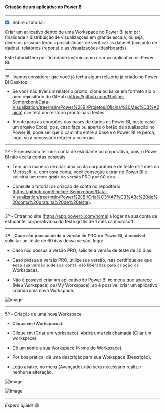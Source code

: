 #### Criação de um aplicativo no Power BI

---

 - [x] Sobre o tutorial:

Criar um aplicativo dentro de uma Workspace no Power BI tem por finalidade a distribuição de visualizações em grande escala, ou seja, diversos pessoas terão a possibildiade de verificar os dataset (conjunto de dados), relatórios (reports) e as visualizações (dashboards).

Este tutorial tem por finalidade instruir como criar um aplicativo no Power BI.

---

1º - Vamos considerar que você já tenha algum relatório já criado no Power BI Desktop. 

* Se você não tiver um relatório pronto, clone ou baixe em formato zip o meu repositório do GitHub (https://github.com/Phelipe-Sempreboni/Data-Visualization/tree/main/Power%20BI/Projetos/Oficina%20Mec%C3%A2nica) que terá um relatório pronto para testes. 

* Atente para as conexões das bases de dados no Power BI, neste caso um arquivo Excel, pois, caso faça ou aperte o botão de atualização no Power BI, pode ser que o caminho entre a base e o Power BI se perca, logo, será necessário refazer a conexão.

---

2º - É necessário ter uma conta de estudante ou corporativa, pois, o Power BI não aceita contas pessoais.

* Tem uma maneira de criar uma conta corporativa e de teste de 1 mês na Microsoft, e, com essa conta, você consegue entrar no Power BI e solicitar um teste grátis da versão PRO por 60 dias.

* Consulte o tutorial de criação de conta no repositório (https://github.com/Phelipe-Sempreboni/Data-Visualization/tree/main/Power%20BI/Cria%C3%A7%C3%A3o%20de%20conta%20gratuita%20de%20teste).

---

3º - Entrar no site (https://app.powerbi.com/home) e logar na sua conta de estudante, corporativa ou do teste grátis de 1 mês da microsoft.

---

4º - Caso não possua ainda a versão do PRO do Power BI, é possível solicitar um teste de 60 dias dessa versão, logo:

* Caso não possua a versão PRO, solicite a versão de teste de 60 dias.

* Caso possua a versão PRO, utilize sua versão, mas certifique-se que essa sua versão e de sua conta, são liberadas para criação de Workspaces.

* Não é possível criar um aplicativo do Power BI no menu que aparece (Meu Workspace) ou (My Workspace), só é possível criar um aplicativo criando uma nova Workspace.

![image](https://user-images.githubusercontent.com/57469401/132138712-dc13967b-3d98-4379-b530-63eea918f015.png)

---

5º - Criação de uma nova Workspace.

* Clique em (Workspaces).

* Clique em (Criar um workspace). Abrirá uma tela chamada (Criar um workspace).

* Dê um nome a sua Workspace (Nome do Workspace).

* Por boa prática, dê uma descrição para sua Workspace (Descrição).

* Logo abaixo, no menu (Avançado), não será necessário realizar nenhuma alteração.

![image](https://user-images.githubusercontent.com/57469401/132138860-6f922b70-caa7-4a18-88cd-7707f1fe40d5.png)

![image](https://user-images.githubusercontent.com/57469401/132138901-d2c7f4a1-9423-4e9b-a7b2-809d7bcc6f5e.png)

---

_Espero ajudar_ :smiley:
